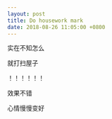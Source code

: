 ```yaml
---
layout: post
title: Do housework mark
date: 2018-08-26 11:05:00 +0800
---
```


实在不知怎么

就打扫屋子

！！！！！！

效果不错

心情慢慢变好
